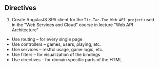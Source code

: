 ## Directives

1. Create AngularJS SPA client for the `Tic-Tac-Toe Web API project` used in the "Web Services and Cloud" course in lecture "Web API Architecture"
 * Use routing – for every single page
 * Use controllers – games, users, playing, etc.
 * Use services – restful usage, game logic, etc.
 * Use filters – for visualization of the bindings
 * Use directives – for domain specific parts of the HTML

